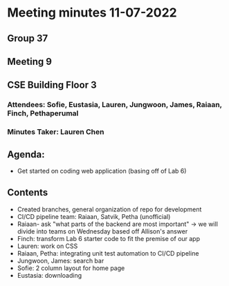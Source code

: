  # Meeting minutes 11-07-2022

 ## Group 37

 ## Meeting 9

 ## CSE Building Floor 3

 ### Attendees: Sofie, Eustasia, Lauren, Jungwoon, James, Raiaan, Finch, Pethaperumal


 ### Minutes Taker: Lauren Chen

 ## Agenda:
- Get started on coding web application (basing off of Lab 6)

## Contents
- Created branches, general organization of repo for development
- CI/CD pipeline team: Raiaan, Satvik, Petha (unofficial)
- Raiaan- ask "what parts of the backend are most important" -> we will divide into teams on Wednesday based off Allison's answer
- Finch: transform Lab 6 starter code to fit the premise of our app
- Lauren: work on CSS
- Raiaan, Petha: integrating unit test automation to CI/CD pipeline
- Jungwoon, James: search bar
- Sofie: 2 column layout for home page
- Eustasia: downloading
